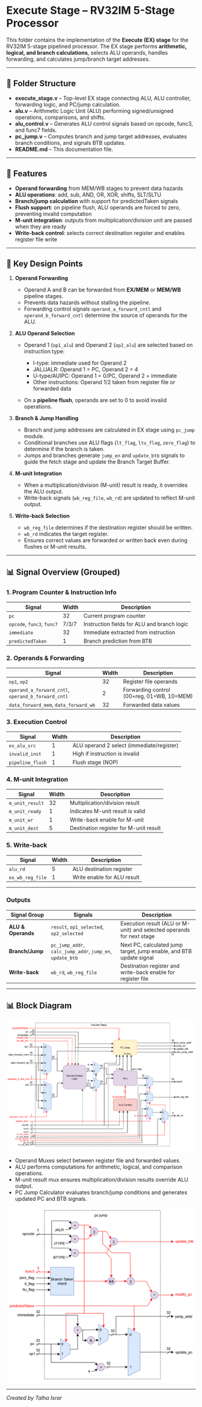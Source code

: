 # Execute Stage – RV32IM 5-Stage Processor

This folder contains the implementation of the **Execute (EX) stage** for the RV32IM 5-stage pipelined processor.
The EX stage performs **arithmetic, logical, and branch calculations**, selects ALU operands, handles forwarding, and calculates jump/branch target addresses.

---

## 📂 Folder Structure

* **execute_stage.v** – Top-level EX stage connecting ALU, ALU controller, forwarding logic, and PC/jump calculation.
* **alu.v** – Arithmetic Logic Unit (ALU) performing signed/unsigned operations, comparisons, and shifts.
* **alu_control.v** – Generates ALU control signals based on opcode, func3, and func7 fields.
* **pc_jump.v** – Computes branch and jump target addresses, evaluates branch conditions, and signals BTB updates.
* **README.md** – This documentation file.
---

## 🚀 Features

* **Operand forwarding** from MEM/WB stages to prevent data hazards
* **ALU operations**: add, sub, AND, OR, XOR, shifts, SLT/SLTU
* **Branch/jump calculation** with support for predictedTaken signals
* **Flush support**: on pipeline flush, ALU operands are forced to zero, preventing invalid computation
* **M-unit integration**: outputs from multiplication/division unit are passed when they are ready
* **Write-back control**: selects correct destination register and enables register file write

---

## 📌 Key Design Points

1. **Operand Forwarding**

   * Operand A and B can be forwarded from **EX/MEM** or **MEM/WB** pipeline stages.
   * Prevents data hazards without stalling the pipeline.
   * Forwarding control signals `operand_a_forward_cntl` and `operand_b_forward_cntl` determine the source of operands for the ALU.

2. **ALU Operand Selection**

   * Operand 1 (`op1_alu`) and Operand 2 (`op2_alu`) are selected based on instruction type:

     * I-type: immediate used for Operand 2
     * JAL/JALR: Operand 1 = PC, Operand 2 = 4
     * U-type/AUIPC: Operand 1 = 0/PC, Operand 2 = immediate
     * Other instructions: Operand 1/2 taken from register file or forwarded data
   * On a **pipeline flush**, operands are set to 0 to avoid invalid operations.

3. **Branch & Jump Handling**

   * Branch and jump addresses are calculated in EX stage using `pc_jump` module.
   * Conditional branches use ALU flags (`lt_flag`, `ltu_flag`, `zero_flag`) to determine if the branch is taken.
   * Jumps and branches generate `jump_en` and `update_btb` signals to guide the fetch stage and update the Branch Target Buffer.

4. **M-unit Integration**

   * When a multiplication/division (M-unit) result is ready, it overrides the ALU output.
   * Write-back signals (`wb_reg_file`, `wb_rd`) are updated to reflect M-unit output.

5. **Write-back Selection**

   * `wb_reg_file` determines if the destination register should be written.
   * `wb_rd` indicates the target register.
   * Ensures correct values are forwarded or written back even during flushes or M-unit results.

---

## 📊 Signal Overview (Grouped)

### 1. **Program Counter & Instruction Info**

| Signal                     | Width | Description                                 |
| -------------------------- | ----- | ------------------------------------------- |
| `pc`                       | 32    | Current program counter                     |
| `opcode`, `func3`, `func7` | 7/3/7 | Instruction fields for ALU and branch logic |
| `immediate`                | 32    | Immediate extracted from instruction        |
| `predictedTaken`           | 1     | Branch prediction from BTB                  |

### 2. **Operands & Forwarding**

| Signal                                             | Width | Description                                |
| -------------------------------------------------- | ----- | ------------------------------------------ |
| `op1`, `op2`                                       | 32    | Register file operands                     |
| `operand_a_forward_cntl`, `operand_b_forward_cntl` | 2     | Forwarding control (00=reg, 01=WB, 10=MEM) |
| `data_forward_mem`, `data_forward_wb`              | 32    | Forwarded data values                      |

### 3. **Execution Control**

| Signal           | Width | Description                               |
| ---------------- | ----- | ----------------------------------------- |
| `ex_alu_src`     | 1     | ALU operand 2 select (immediate/register) |
| `invalid_inst`   | 1     | High if instruction is invalid            |
| `pipeline_flush` | 1     | Flush stage (NOP)                         |

### 4. **M-unit Integration**

| Signal          | Width | Description                            |
| --------------- | ----- | -------------------------------------- |
| `m_unit_result` | 32    | Multiplication/division result         |
| `m_unit_ready`  | 1     | Indicates M-unit result is valid       |
| `m_unit_wr`     | 1     | Write-back enable for M-unit           |
| `m_unit_dest`   | 5     | Destination register for M-unit result |

### 5. **Write-back**

| Signal           | Width | Description                 |
| ---------------- | ----- | --------------------------- |
| `alu_rd`         | 5     | ALU destination register    |
| `ex_wb_reg_file` | 1     | Write enable for ALU result |

---

### Outputs

| Signal Group       | Signals                                                   | Description                                                           |
| ------------------ | --------------------------------------------------------- | --------------------------------------------------------------------- |
| **ALU & Operands** | `result`, `op1_selected`, `op2_selected`                  | Execution result (ALU or M-unit) and selected operands for next stage |
| **Branch/Jump**    | `pc_jump_addr`, `calc_jump_addr`, `jump_en`, `update_btb` | Next PC, calculated jump target, jump enable, and BTB update signal   |
| **Write-back**     | `wb_rd`, `wb_reg_file`                                    | Destination register and write-back enable for register file          |

---


## 📊 Block Diagram

![Execute Stage](../../imgs/stages/rv32im_execute_stage.png)

* Operand Muxes select between register file and forwarded values.
* ALU performs computations for arithmetic, logical, and comparison operations.
* M-unit result mux ensures multiplication/division results override ALU output.
* PC Jump Calculator evaluates branch/jump conditions and generates updated PC and BTB signals.

![PC Jump](../../imgs/submodules/rv32im_pc_jump.png)

---

*Created by Talha Israr*
